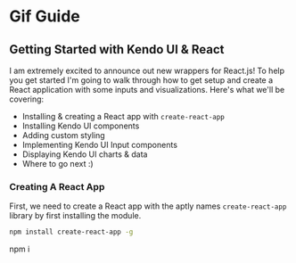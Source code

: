 # Gif Guide
## Getting Started with Kendo UI & React

I am extremely excited to announce out new wrappers for React.js! To help you get started I'm going to walk through how to get setup and create a React application with some inputs and visualizations. Here's what we'll be covering:

- Installing & creating a React app with `create-react-app`
- Installing Kendo UI components
- Adding custom styling
- Implementing Kendo UI Input components
- Displaying Kendo UI charts & data
- Where to go next :)

### Creating A React App

First, we need to create a React app with the aptly names `create-react-app` library by first installing the module.

```bash
npm install create-react-app -g
```

npm i